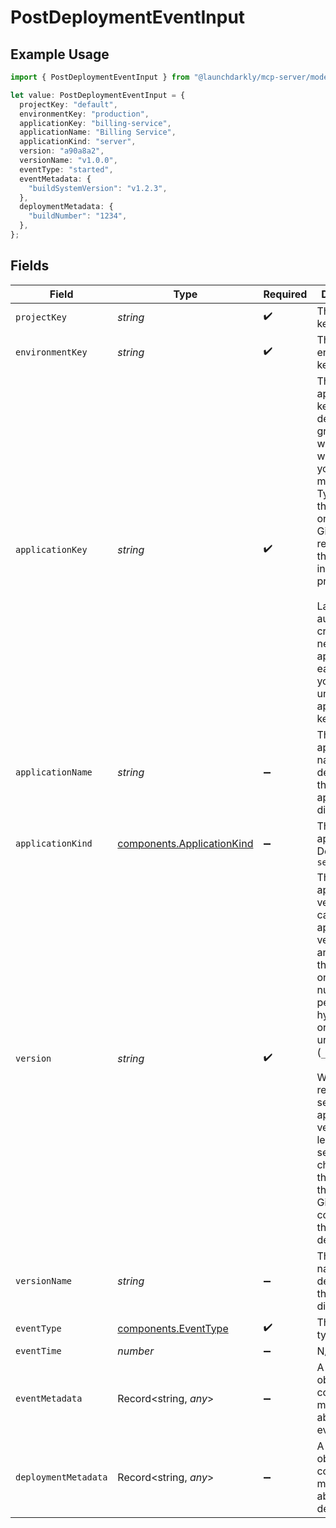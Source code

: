 # PostDeploymentEventInput

## Example Usage

```typescript
import { PostDeploymentEventInput } from "@launchdarkly/mcp-server/models/components";

let value: PostDeploymentEventInput = {
  projectKey: "default",
  environmentKey: "production",
  applicationKey: "billing-service",
  applicationName: "Billing Service",
  applicationKind: "server",
  version: "a90a8a2",
  versionName: "v1.0.0",
  eventType: "started",
  eventMetadata: {
    "buildSystemVersion": "v1.2.3",
  },
  deploymentMetadata: {
    "buildNumber": "1234",
  },
};
```

## Fields

| Field                                                                                                                                                                                                                                                                                                                                                                | Type                                                                                                                                                                                                                                                                                                                                                                 | Required                                                                                                                                                                                                                                                                                                                                                             | Description                                                                                                                                                                                                                                                                                                                                                          | Example                                                                                                                                                                                                                                                                                                                                                              |
| -------------------------------------------------------------------------------------------------------------------------------------------------------------------------------------------------------------------------------------------------------------------------------------------------------------------------------------------------------------------- | -------------------------------------------------------------------------------------------------------------------------------------------------------------------------------------------------------------------------------------------------------------------------------------------------------------------------------------------------------------------- | -------------------------------------------------------------------------------------------------------------------------------------------------------------------------------------------------------------------------------------------------------------------------------------------------------------------------------------------------------------------- | -------------------------------------------------------------------------------------------------------------------------------------------------------------------------------------------------------------------------------------------------------------------------------------------------------------------------------------------------------------------- | -------------------------------------------------------------------------------------------------------------------------------------------------------------------------------------------------------------------------------------------------------------------------------------------------------------------------------------------------------------------- |
| `projectKey`                                                                                                                                                                                                                                                                                                                                                         | *string*                                                                                                                                                                                                                                                                                                                                                             | :heavy_check_mark:                                                                                                                                                                                                                                                                                                                                                   | The project key                                                                                                                                                                                                                                                                                                                                                      | default                                                                                                                                                                                                                                                                                                                                                              |
| `environmentKey`                                                                                                                                                                                                                                                                                                                                                     | *string*                                                                                                                                                                                                                                                                                                                                                             | :heavy_check_mark:                                                                                                                                                                                                                                                                                                                                                   | The environment key                                                                                                                                                                                                                                                                                                                                                  | production                                                                                                                                                                                                                                                                                                                                                           |
| `applicationKey`                                                                                                                                                                                                                                                                                                                                                     | *string*                                                                                                                                                                                                                                                                                                                                                             | :heavy_check_mark:                                                                                                                                                                                                                                                                                                                                                   | The application key. This defines the granularity at which you want to view your insights metrics. Typically it is the name of one of the GitHub repositories that you use in this project.<br/><br/>LaunchDarkly automatically creates a new application each time you send a unique application key.                                                               | billing-service                                                                                                                                                                                                                                                                                                                                                      |
| `applicationName`                                                                                                                                                                                                                                                                                                                                                    | *string*                                                                                                                                                                                                                                                                                                                                                             | :heavy_minus_sign:                                                                                                                                                                                                                                                                                                                                                   | The application name. This defines how the application is displayed                                                                                                                                                                                                                                                                                                  | Billing Service                                                                                                                                                                                                                                                                                                                                                      |
| `applicationKind`                                                                                                                                                                                                                                                                                                                                                    | [components.ApplicationKind](../../models/components/applicationkind.md)                                                                                                                                                                                                                                                                                             | :heavy_minus_sign:                                                                                                                                                                                                                                                                                                                                                   | The kind of application. Default: <code>server</code>                                                                                                                                                                                                                                                                                                                | server                                                                                                                                                                                                                                                                                                                                                               |
| `version`                                                                                                                                                                                                                                                                                                                                                            | *string*                                                                                                                                                                                                                                                                                                                                                             | :heavy_check_mark:                                                                                                                                                                                                                                                                                                                                                   | The application version. You can set the application version to any string that includes only letters, numbers, periods (<code>.</code>), hyphens (<code>-</code>), or underscores (<code>_</code>).<br/><br/>We recommend setting the application version to at least the first seven characters of the SHA or to the tag of the GitHub commit for this deployment. | a90a8a2                                                                                                                                                                                                                                                                                                                                                              |
| `versionName`                                                                                                                                                                                                                                                                                                                                                        | *string*                                                                                                                                                                                                                                                                                                                                                             | :heavy_minus_sign:                                                                                                                                                                                                                                                                                                                                                   | The version name. This defines how the version is displayed                                                                                                                                                                                                                                                                                                          | v1.0.0                                                                                                                                                                                                                                                                                                                                                               |
| `eventType`                                                                                                                                                                                                                                                                                                                                                          | [components.EventType](../../models/components/eventtype.md)                                                                                                                                                                                                                                                                                                         | :heavy_check_mark:                                                                                                                                                                                                                                                                                                                                                   | The event type                                                                                                                                                                                                                                                                                                                                                       | started                                                                                                                                                                                                                                                                                                                                                              |
| `eventTime`                                                                                                                                                                                                                                                                                                                                                          | *number*                                                                                                                                                                                                                                                                                                                                                             | :heavy_minus_sign:                                                                                                                                                                                                                                                                                                                                                   | N/A                                                                                                                                                                                                                                                                                                                                                                  |                                                                                                                                                                                                                                                                                                                                                                      |
| `eventMetadata`                                                                                                                                                                                                                                                                                                                                                      | Record<string, *any*>                                                                                                                                                                                                                                                                                                                                                | :heavy_minus_sign:                                                                                                                                                                                                                                                                                                                                                   | A JSON object containing metadata about the event                                                                                                                                                                                                                                                                                                                    | {<br/>"buildSystemVersion": "v1.2.3"<br/>}                                                                                                                                                                                                                                                                                                                           |
| `deploymentMetadata`                                                                                                                                                                                                                                                                                                                                                 | Record<string, *any*>                                                                                                                                                                                                                                                                                                                                                | :heavy_minus_sign:                                                                                                                                                                                                                                                                                                                                                   | A JSON object containing metadata about the deployment                                                                                                                                                                                                                                                                                                               | {<br/>"buildNumber": "1234"<br/>}                                                                                                                                                                                                                                                                                                                                    |